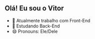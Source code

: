 ## Olá! Eu sou o Vitor

- 🔭 Atualmente trabalho com Front-End
- 🌱 Estudando Back-End
- 😄 Pronouns: Ele/Dele
